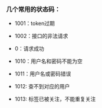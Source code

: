### 几个常用的状态码：
- 1001：token过期
- 1002：接口的非法请求
- 0：请求成功

- 1010：用户名和密码不能为空
- 1011：用户名或密码错误
- 1012: 查不到对应的用户
- 1013: 标签已被关注，不能重复关注
